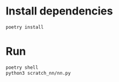 # Install dependencies

```bash
poetry install
```
# Run
```bash
poetry shell
python3 scratch_nn/nn.py
```